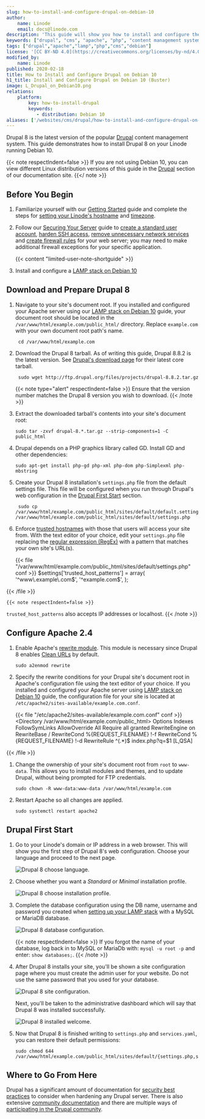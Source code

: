 ```yaml
---
slug: how-to-install-and-configure-drupal-on-debian-10
author:
    name: Linode
    email: docs@linode.com
description: 'This guide will show you how to install and configure the very popular content management system, Drupal 8, on your Linode running Debian 10.'
keywords: ["drupal", "cms", "apache", "php", "content management system", "drupal 8", "debian 10"]
tags: ["drupal","apache","lamp","php","cms","debian"]
license: '[CC BY-ND 4.0](https://creativecommons.org/licenses/by-nd/4.0)'
modified_by:
    name: Linode
published: 2020-02-18
title: How to Install and Configure Drupal on Debian 10
h1_title: Install and Configure Drupal on Debian 10 (Buster)
image: L_Drupal_on_Debian10.png
relations:
    platform:
        key: how-to-install-drupal
        keywords:
           - distribution: Debian 10
aliases: ['/websites/cms/drupal/how-to-install-and-configure-drupal-on-debian-10/']
---
```


Drupal 8 is the latest version of the popular [Drupal](https://www.drupal.org/) content management system. This guide demonstrates how to install Drupal 8 on your Linode running Debian 10.

{{< note respectIndent=false >}}
If you are not using Debian 10, you can view different Linux distribution versions of this guide in the [Drupal](/docs/websites/cms/drupal/) section of our documentation site.
{{</ note >}}

## Before You Begin

1.  Familiarize yourself with our [Getting Started](/docs/guides/getting-started/) guide and complete the steps for [setting your Linode's hostname](/docs/guides/set-up-and-secure/#configure-a-custom-hostname) and [timezone](/docs/guides/set-up-and-secure/#set-the-timezone).

1. Follow our [Securing Your Server](/docs/guides/set-up-and-secure/) guide to [create a standard user account](/docs/guides/set-up-and-secure/#add-a-limited-user-account), [harden SSH access](/docs/guides/set-up-and-secure/#harden-ssh-access), [remove unnecessary network services](/docs/guides/set-up-and-secure/#remove-unused-network-facing-services) and [create firewall rules](/docs/guides/set-up-and-secure/#configure-a-firewall) for your web server; you may need to make additional firewall exceptions for your specific application.

    {{< content "limited-user-note-shortguide" >}}

3.  Install and configure a [LAMP stack on Debian 10](/docs/guides/how-to-install-a-lamp-stack-on-debian-10/)

## Download and Prepare Drupal 8

1. Navigate to your site's document root. If you installed and configured your Apache server using our [LAMP stack on Debian 10](/docs/guides/how-to-install-a-lamp-stack-on-debian-10/) guide, your document root should be located in the `/var/www/html/example.com/public_html/` directory. Replace `example.com` with your own document root path's name.

        cd /var/www/html/example.com

1. Download the Drupal 8 tarball. As of writing this guide, Drupal 8.8.2 is the latest version. See [Drupal's download page](https://www.drupal.org/project/drupal) for their latest core tarball.

        sudo wget http://ftp.drupal.org/files/projects/drupal-8.8.2.tar.gz

    {{< note type="alert" respectIndent=false >}}
Ensure that the version number matches the Drupal 8 version you wish to download.
{{< /note >}}

1.  Extract the downloaded tarball's contents into your site's document root:

        sudo tar -zxvf drupal-8.*.tar.gz --strip-components=1 -C public_html

1.  Drupal depends on a PHP graphics library called GD. Install GD and other dependencies:

        sudo apt-get install php-gd php-xml php-dom php-Simplexml php-mbstring

1. Create your Drupal 8 installation's `settings.php` file from the default settings file. This file will be configured when you run through Drupal's web configuration in the [Drupal First Start](#drupal-first-start) section.

        sudo cp /var/www/html/example.com/public_html/sites/default/default.settings.php /var/www/html/example.com/public_html/sites/default/settings.php

1.  Enforce [trusted hostnames](https://www.drupal.org/node/2410395) with those that users will access your site from. With the text editor of your choice, edit your `settings.php` file replacing the [regular expression (RegEx)](https://www.php.net/manual/en/reference.pcre.pattern.syntax.php) with a pattern that matches your own site's URL(s).

    {{< file "/var/www/html/example.com/public_html/sites/default/settings.php" conf >}}
$settings['trusted_host_patterns'] = array(
  '^www\.example\.com$',
  '^example\.com$',
  );

{{< /file >}}

    {{< note respectIndent=false >}}
`trusted_host_patterns` also accepts IP addresses or localhost.
{{< /note >}}

## Configure Apache 2.4

1.  Enable Apache's [rewrite module](https://httpd.apache.org/docs/current/mod/mod_rewrite.html). This module is necessary since Drupal 8 enables [Clean URLs](https://www.drupal.org/getting-started/clean-urls) by default.

        sudo a2enmod rewrite

2.  Specify the rewrite conditions for your Drupal site's document root in Apache's configuration file using the text editor of your choice. If you installed and configured your Apache server using [LAMP stack on Debian 10](/docs/guides/how-to-install-a-lamp-stack-on-debian-10/) guide, the configuration file for your site is located at `/etc/apache2/sites-available/example.com.conf`.

    {{< file "/etc/apache2/sites-available/example.com.conf" conf >}}
<Directory /var/www/html/example.com/public_html>
    Options Indexes FollowSymLinks
    AllowOverride All
    Require all granted
      RewriteEngine on
      RewriteBase /
      RewriteCond %{REQUEST_FILENAME} !-f
      RewriteCond %{REQUEST_FILENAME} !-d
      RewriteRule ^(.*)$ index.php?q=$1 [L,QSA]
</Directory>
{{< /file >}}

1.  Change the ownership of your site's document root from `root` to `www-data`. This allows you to install modules and themes, and to update Drupal, without being prompted for FTP credentials.

        sudo chown -R www-data:www-data /var/www/html/example.com

4.  Restart Apache so all changes are applied.

        sudo systemctl restart apache2

## Drupal First Start

1.  Go to your Linode's domain or IP address in a web browser. This will show you the first step of Drupal 8's web configuration. Choose your language and proceed to the next page.

    ![Drupal 8 choose language.](drupal-choose-language.png)

2.  Choose whether you want a *Standard* or *Minimal* installation profile.

    ![Drupal 8 choose installation profile.](drupal-choose-installation-profile.png)

3.  Complete the database configuration using the DB name, username and password you created when [setting up your LAMP stack](/docs/guides/how-to-install-a-lamp-stack-on-debian-10/) with a MySQL or MariaDB database.

    ![Drupal 8 database configuration.](drupal-database-configuration.png)

    {{< note respectIndent=false >}}
If you forgot the name of your database, log back in to MySQL or MariaDb with: `mysql -u root -p` and enter: `show databases;`.
{{< /note >}}

4.  After Drupal 8 installs your site, you'll be shown a site configuration page where you must create the admin user for your website. Do not use the same password that you used for your database.

    ![Drupal 8 site configuration.](drupal-site-configuration.png)

    Next, you'll be taken to the administrative dashboard which will say that Drupal 8 was installed successfully.

    ![Drupal 8 installed welcome.](drupal-installed-welcome.png)

5.  Now that Drupal 8 is finished writing to `settings.php` and `services.yaml`, you can restore their default permissions:

        sudo chmod 644 /var/www/html/example.com/public_html/sites/default/{settings.php,services.yml}

## Where to Go From Here

Drupal has a significant amount of documentation for [security best practices](https://www.drupal.org/security/secure-configuration) to consider when hardening any Drupal server. There is also extensive [community documentation](https://www.drupal.org/documentation) and there are multiple ways of [participating in the Drupal community](https://www.drupal.org/community).
